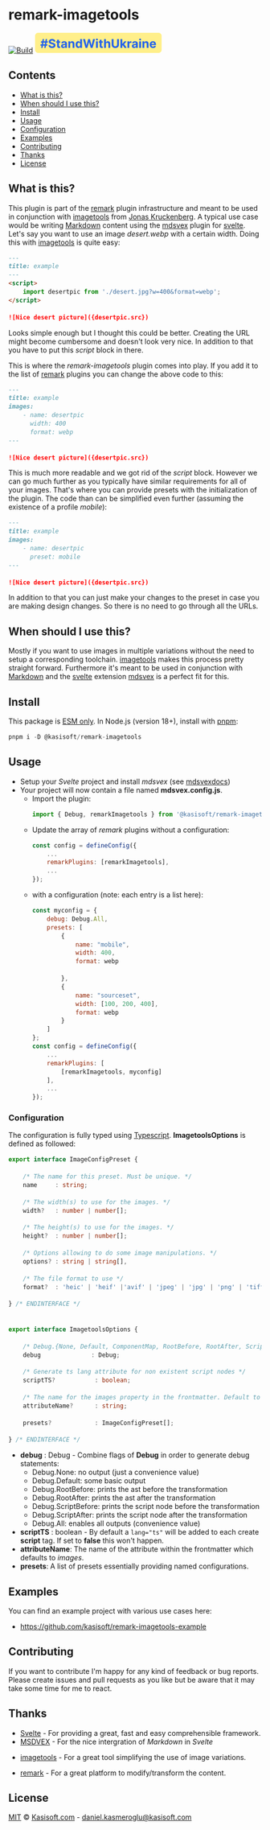 # remark-imagetools

[![Build][build-badge]][build]
[![StandWithUkraine][ukraine-svg]][ukraine-readme]

## Contents

* [What is this?](#what-is-this)
* [When should I use this?](#when-should-i-use-this)
* [Install](#install)
* [Usage](#usage)
* [Configuration](#configuration)
* [Examples](#examples)
* [Contributing](#contributing)
* [Thanks](#thanks)
* [License](#license)


## What is this?

This plugin is part of the [remark] plugin infrastructure and meant to be used in conjunction with [imagetools] from [Jonas Kruckenberg](https://github.com/JonasKruckenberg).
A typical use case would be writing [Markdown] content using the [mdsvex] plugin for [svelte]. Let's say you want to use an image _desert.webp_ with a certain width. Doing this with [imagetools] is quite easy:

```markdown
---
title: example
---
<script>
    import desertpic from './desert.jpg?w=400&format=webp';
</script>

![Nice desert picture]({desertpic.src})
```

Looks simple enough but I thought this could be better. Creating the URL might become cumbersome and doesn't look very nice. In addition to that you have to put this _script_ block in there.

This is where the _remark-imagetools_ plugin comes into play. If you add it to the list of [remark] plugins you can change the above code to this:

```markdown
---
title: example
images:
    - name: desertpic
      width: 400
      format: webp
---

![Nice desert picture]({desertpic.src})
```

This is much more readable and we got rid of the _script_ block. However we can go much further as you typically have similar requirements for all of your images.
That's where you can provide presets with the initialization of the plugin.
The code than can be simplified even further (assuming the existence of a profile _mobile_):

```markdown
---
title: example
images:
    - name: desertpic
      preset: mobile
---

![Nice desert picture]({desertpic.src})
```

In addition to that you can just make your changes to the preset in case you are making design changes. So there is no need to go through all the URLs.


## When should I use this?

Mostly if you want to use images in multiple variations without the need to setup a corresponding toolchain. [imagetools] makes this process pretty straight forward.
Furthermore it's meant to be used in conjunction with [Markdown] and the [svelte] extension [mdsvex] is a perfect fit for this.


## Install

This package is [ESM only][esmonly]. In Node.js (version 18+), install with [pnpm]:

```js
pnpm i -D @kasisoft/remark-imagetools
```


## Usage

* Setup your _Svelte_ project and install _mdsvex_ (see [mdsvexdocs])
* Your project will now contain a file named __mdsvex.config.js__.
    * Import the plugin:
        ```js
        import { Debug, remarkImagetools } from '@kasisoft/remark-imagetools';
        ```
    * Update the array of _remark_ plugins without a configuration:
        ```js
        const config = defineConfig({
            ...
            remarkPlugins: [remarkImagetools],
            ...
        });
        ```
    * with a configuration (note: each entry is a list here):
        ```js
        const myconfig = {
            debug: Debug.All,
            presets: [
                {
                    name: "mobile",
                    width: 400,
                    format: webp

                },
                {
                    name: "sourceset",
                    width: [100, 200, 400],
                    format: webp
                }
            ]
        };
        const config = defineConfig({
            ...
            remarkPlugins: [
                [remarkImagetools, myconfig]
            ],
            ...
        });
        ```

### Configuration

The configuration is fully typed using [Typescript].
__ImagetoolsOptions__ is defined as followed:

```typescript
export interface ImageConfigPreset {

    /* The name for this preset. Must be unique. */
    name     : string;

    /* The width(s) to use for the images. */
    width?   : number | number[];

    /* The height(s) to use for the images. */
    height?  : number | number[];

    /* Options allowing to do some image manipulations. */
    options? : string | string[],

    /* The file format to use */
    format?  : 'heic' | 'heif' |'avif' | 'jpeg' | 'jpg' | 'png' | 'tiff' | 'webp' | 'gif';

} /* ENDINTERFACE */


export interface ImagetoolsOptions {

    /* Debug.{None, Default, ComponentMap, RootBefore, RootAfter, ScriptBefore, ScriptAfter} */
    debug              : Debug;

    /* Generate ts lang attribute for non existent script nodes */
    scriptTS?           : boolean;

    /* The name for the images property in the frontmatter. Default to 'images' */
    attributeName?      : string;

    presets?            : ImageConfigPreset[];

} /* ENDINTERFACE */
```

* __debug__ : Debug - Combine flags of __Debug__ in order to generate debug statements:
  * Debug.None: no output (just a convenience value)
  * Debug.Default: some basic output
  * Debug.RootBefore: prints the ast before the transformation
  * Debug.RootAfter: prints the ast after the transformation
  * Debug.ScriptBefore: prints the script node before the transformation
  * Debug.ScriptAfter: prints the script node after the transformation
  * Debug.All: enables all outputs (convenience value)
* __scriptTS__ : boolean - By default a ```lang="ts"``` will be added to each create __script__ tag. If set to __false__ this won't happen.
* __attributeName__: The name of the attribute within the frontmatter which defaults to _images_.
* __presets__: A list of presets essentially providing named configurations.


## Examples

You can find an example project with various use cases here:

* https://github.com/kasisoft/remark-imagetools-example



## Contributing

If you want to contribute I'm happy for any kind of feedback or bug reports.
Please create issues and pull requests as you like but be aware that it may take some time
for me to react.


## Thanks

* [Svelte] - For providing a great, fast and easy comprehensible framework.
* [MSDVEX][mdsvex] - For the nice intergration of _Markdown_ in _Svelte_
+ [imagetools] - For a great tool simplifying the use of image variations.
* [remark] - For a great platform to modify/transform the content.


## License

[MIT][license] © [Kasisoft.com](https://kasisoft.com) - <daniel.kasmeroglu@kasisoft.com>


<!-- Definitions -->

[build]: https://github.com/kasisoft/remark-imagetools/actions
[build-badge]: https://github.com/kasisoft/remark-imagetools/actions/workflows/remark-imagetools.yml/badge.svg

[esmonly]: https://gist.github.com/sindresorhus/a39789f98801d908bbc7ff3ecc99d99c
[license]: https://github.com/kasisoft/remark-svelte-auto-import/blob/main/license
[markdown]: https://markdown.de/
[imagetools]: https://github.com/JonasKruckenberg/imagetools/tree/main
[mdsvex]: https://mdsvex.com
[mdsvexdocs]: https://mdsvex.com/docs
[pnpm]: https://pnpm.io/
[remark]: https://github.com/remarkjs
[svelte]: https://svelte.dev/
[typescript]: https://www.typescriptlang.org/

[ukraine-readme]: https://github.com/vshymanskyy/StandWithUkraine/blob/main/docs/README.md
[ukraine-svg]: https://raw.githubusercontent.com/vshymanskyy/StandWithUkraine/main/badges/StandWithUkraine.svg
